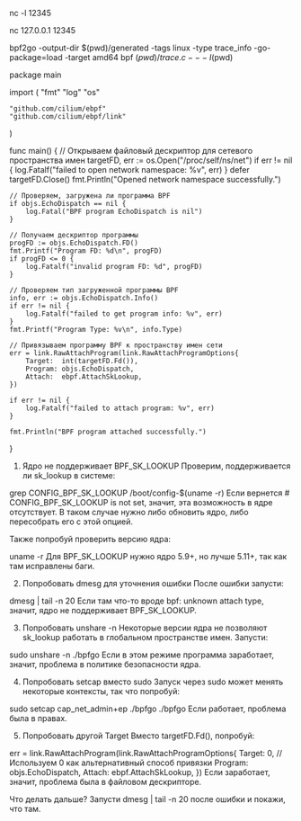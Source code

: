 
nc -l 12345

nc 127.0.0.1 12345

bpf2go -output-dir $(pwd)/generated -tags linux -type trace_info -go-package=load -target amd64 bpf $(pwd)/trace.c -- -I$(pwd)

package main

import (
	"fmt"
	"log"
	"os"

	"github.com/cilium/ebpf"
	"github.com/cilium/ebpf/link"
)

func main() {
	// Открываем файловый дескриптор для сетевого пространства имен
	targetFD, err := os.Open("/proc/self/ns/net")
	if err != nil {
		log.Fatalf("failed to open network namespace: %v", err)
	}
	defer targetFD.Close()
	fmt.Println("Opened network namespace successfully.")

	// Проверяем, загружена ли программа BPF
	if objs.EchoDispatch == nil {
		log.Fatal("BPF program EchoDispatch is nil")
	}

	// Получаем дескриптор программы
	progFD := objs.EchoDispatch.FD()
	fmt.Printf("Program FD: %d\n", progFD)
	if progFD <= 0 {
		log.Fatalf("invalid program FD: %d", progFD)
	}

	// Проверяем тип загруженной программы BPF
	info, err := objs.EchoDispatch.Info()
	if err != nil {
		log.Fatalf("failed to get program info: %v", err)
	}
	fmt.Printf("Program Type: %v\n", info.Type)

	// Привязываем программу BPF к пространству имен сети
	err = link.RawAttachProgram(link.RawAttachProgramOptions{
		Target:  int(targetFD.Fd()),
		Program: objs.EchoDispatch,
		Attach:  ebpf.AttachSkLookup,
	})

	if err != nil {
		log.Fatalf("failed to attach program: %v", err)
	}

	fmt.Println("BPF program attached successfully.")
}



1. Ядро не поддерживает BPF_SK_LOOKUP
Проверим, поддерживается ли sk_lookup в системе:


grep CONFIG_BPF_SK_LOOKUP /boot/config-$(uname -r)
Если вернется # CONFIG_BPF_SK_LOOKUP is not set, значит, эта возможность в ядре отсутствует. В таком случае нужно либо обновить ядро, либо пересобрать его с этой опцией.

Также попробуй проверить версию ядра:


uname -r
Для BPF_SK_LOOKUP нужно ядро 5.9+, но лучше 5.11+, так как там исправлены баги.

2. Попробовать dmesg для уточнения ошибки
После ошибки запусти:

dmesg | tail -n 20
Если там что-то вроде bpf: unknown attach type, значит, ядро не поддерживает BPF_SK_LOOKUP.

3. Попробовать unshare -n
Некоторые версии ядра не позволяют sk_lookup работать в глобальном пространстве имен. Запусти:


sudo unshare -n ./bpfgo
Если в этом режиме программа заработает, значит, проблема в политике безопасности ядра.

4. Попробовать setcap вместо sudo
Запуск через sudo может менять некоторые контексты, так что попробуй:

sudo setcap cap_net_admin+ep ./bpfgo
./bpfgo
Если работает, проблема была в правах.

5. Попробовать другой Target
Вместо targetFD.Fd(), попробуй:


err = link.RawAttachProgram(link.RawAttachProgramOptions{
	Target:  0, // Используем 0 как альтернативный способ привязки
	Program: objs.EchoDispatch,
	Attach:  ebpf.AttachSkLookup,
})
Если заработает, значит, проблема была в файловом дескрипторе.

Что делать дальше?
Запусти dmesg | tail -n 20 после ошибки и покажи, что там.











